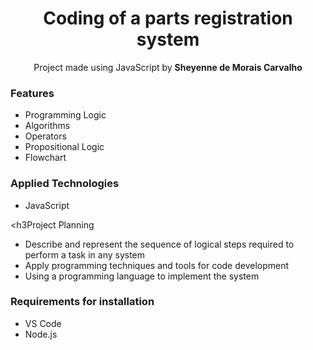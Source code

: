 <h1 align="center">Coding of a parts registration system</h1>

<p align="center">Project made using JavaScript by <b>Sheyenne de Morais Carvalho</b>

<h3>Features</h3>
<ul>
  <li>Programming Logic</li>
  <li>Algorithms</li>
  <li>Operators</li>
  <li>Propositional Logic</li>
  <li>Flowchart</li>
</ul>

<h3>Applied Technologies</h3>
<ul>
  <li>JavaScript</li>
</ul>

<h3Project Planning</h3>
<ul>
  <li>Describe and represent the sequence of logical steps required to perform a task in any system</li>
  <li>Apply programming techniques and tools for code development</li>
  <li>Using a programming language to implement the system</li>
</ul>

<h3>Requirements for installation</h3>
<ul>
  <li>VS Code</li>
  <li>Node.js</li>
</ul>
